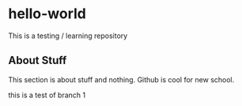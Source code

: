 # hello-world
This is a testing / learning repository
## About Stuff
This section is about stuff and nothing.
Github is cool for new school.

this is a test of branch 1
